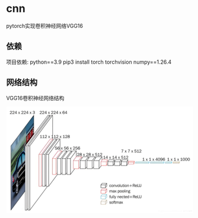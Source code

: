 # cnn

pytorch实现卷积神经网络VGG16

## 依赖

项目依赖:
python==3.9
pip3 install torch torchvision numpy==1.26.4

## 网络结构

VGG16卷积神经网络结构

![img.png](VGGNet-16.png)